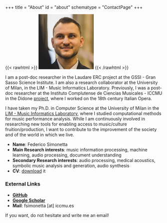 +++
title = "About"
id = "about"
schematype = "ContactPage"
+++

{{< rawhtml >}}
<img src="/img/image.jpg" alt="Personal Image" style="width:35%;"/>
{{< /rawhtml >}}

I am a post-doc researcher in the Laudare ERC project at the GSSI - Gran Sasso Science
Institute. I am also a research collaborator at the University of Milan, in the LIM -
Music Informatics Laboratory. Previously, I was a post-doc researcher
at the Instituto Complutense de Ciencias Musicales - ICCMU in the Didone
[project](//didone.eu), where I worked on the 18th
century Italian Opera. 

I have taken my Ph.D. in Computer Science at the University of Milan in the
[LIM - Music Informatics Laboratory](http://www.lim.di.unimi.it/), where I
studied computational methods for music performance analysis. While I am
continuously involved in researching new tools for enabling access to music/culture
fruition/production, I want to contribute to the improvement of the society and of the
world in which we live.

* **Name**: Federico Simonetta
* **Main Research interests**: music information processing, machine learning, audio processing, document understanding
* **Secondary Research interests**: audio processing, medical acoustics, symbolic music analysis and generation, audio synthesis
* **CV**: [download](/cv.pdf) it

### External Links
* [**GitHub**](https://github.com/00sapo)
* [**Google Scholar**](https://scholar.google.it/citations?hl=en&pli=1&user=qkEXQTgAAAAJ)
* **Mail**: fsimonetta [at] iccmu.es

If you want, do not hesitate and write me an email!

